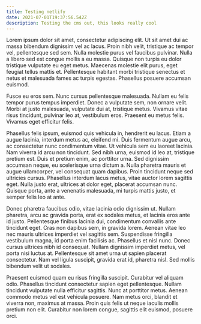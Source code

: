 ```yaml
---
title: Testing netlify
date: 2021-07-01T19:37:56.542Z
description: Testing the cms out, this looks really cool
---
```

Lorem ipsum dolor sit amet, consectetur adipiscing elit. Ut sit amet dui ac massa bibendum dignissim vel ac lacus. Proin nibh velit, tristique ac tempor vel, pellentesque sed sem. Nulla molestie purus vel faucibus pulvinar. Nulla a libero sed est congue mollis a eu massa. Quisque non turpis eu dolor tristique vulputate eu eget metus. Maecenas molestie elit purus, eget feugiat tellus mattis et. Pellentesque habitant morbi tristique senectus et netus et malesuada fames ac turpis egestas. Phasellus posuere accumsan euismod.

Fusce eu eros sem. Nunc cursus pellentesque malesuada. Nullam eu felis tempor purus tempus imperdiet. Donec a vulputate sem, non ornare velit. Morbi at justo malesuada, vulputate dui at, tristique metus. Vivamus vitae risus tincidunt, pulvinar leo at, vestibulum eros. Praesent eu metus felis. Vivamus eget efficitur felis.

Phasellus felis ipsum, euismod quis vehicula in, hendrerit eu lacus. Etiam a augue lacinia, interdum metus ac, eleifend mi. Duis fermentum augue arcu, ac consectetur nunc condimentum vitae. Ut vehicula sem eu laoreet lacinia. Nam viverra id arcu non tincidunt. Sed nibh urna, euismod id leo at, tristique pretium est. Duis et pretium enim, ac porttitor urna. Sed dignissim accumsan neque, eu scelerisque urna dictum a. Nulla pharetra mauris et augue ullamcorper, vel consequat quam dapibus. Proin tincidunt neque sed ultricies cursus. Phasellus interdum lacus metus, vitae auctor lorem sagittis eget. Nulla justo erat, ultrices at dolor eget, placerat accumsan nunc. Quisque porta, ante a venenatis malesuada, mi turpis mattis justo, et semper felis leo at ante.

Donec pharetra faucibus odio, vitae lacinia odio dignissim ut. Nullam pharetra, arcu ac gravida porta, erat ex sodales metus, et lacinia eros ante id justo. Pellentesque finibus lacinia dui, condimentum convallis ante tincidunt eget. Cras non dapibus sem, in gravida lorem. Aenean vitae leo nec mauris ultrices imperdiet vel sagittis sem. Suspendisse fringilla vestibulum magna, id porta enim facilisis ac. Phasellus et nisl nunc. Donec cursus ultrices nibh id consequat. Nullam dignissim imperdiet metus, vel porta nisi luctus at. Pellentesque sit amet urna ut sapien placerat consectetur. Nam vel ligula suscipit, gravida erat id, pharetra nisl. Sed mollis bibendum velit ut sodales.

Praesent euismod quam eu risus fringilla suscipit. Curabitur vel aliquam odio. Phasellus tincidunt consectetur sapien eget pellentesque. Nullam tincidunt vulputate nulla efficitur sagittis. Nunc at porttitor metus. Aenean commodo metus vel est vehicula posuere. Nam metus orci, blandit et viverra non, maximus at massa. Proin quis felis ut neque iaculis mollis pretium non elit. Curabitur non lorem congue, sagittis elit euismod, posuere orci.